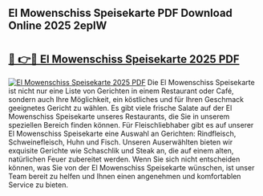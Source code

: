 ## El Mowenschiss Speisekarte PDF Download Online 2025 2eplW

# <h2><a href="http://gcbinuz.nevu.top/?p=El+Mowenschiss+Speisekarte">🔗 👉🔴 El Mowenschiss Speisekarte 2025 PDF</a></h2>

[![El Mowenschiss Speisekarte 2025 PDF](https://i.imgur.com/dBaPXMq.png)](http://gcbinuz.nevu.top/?p=El+Mowenschiss+Speisekarte)
Die El Mowenschiss Speisekarte ist nicht nur eine Liste von Gerichten in einem Restaurant oder Café, sondern auch Ihre Möglichkeit, ein köstliches und für Ihren Geschmack geeignetes Gericht zu wählen. Es gibt viele frische Salate auf der El Mowenschiss Speisekarte unseres Restaurants, die Sie in unserem speziellen Bereich finden können. Für Fleischliebhaber gibt es auf unserer El Mowenschiss Speisekarte eine Auswahl an Gerichten: Rindfleisch, Schweinefleisch, Huhn und Fisch. Unseren Auserwählten bieten wir exquisite Gerichte wie Schaschlik und Steak an, die auf einem alten, natürlichen Feuer zubereitet werden. Wenn Sie sich nicht entscheiden können, was Sie von der El Mowenschiss Speisekarte wünschen, ist unser Team bereit zu helfen und Ihnen einen angenehmen und komfortablen Service zu bieten.
